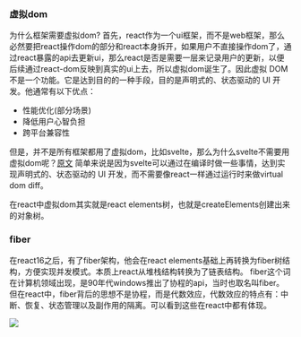 ### 虚拟dom

为什么框架需要虚拟dom?
首先，react作为一个ui框架，而不是web框架，那么必然要把react操作dom的部分和react本身拆开，如果用户不直接操作dom了，通过react暴露的api去更新ui，那么react是否是需要一层来记录用户的更新，以便后续通过react-dom反映到真实的ui上去，所以虚拟dom诞生了。因此虚拟 DOM 不是一个功能。它是达到目的的一种手段，目的是声明式的、状态驱动的 UI 开发。他通常有以下优点：

* 性能优化(部分场景)
* 降低用户心智负担
* 跨平台兼容性

但是，并不是所有框架都用了虚拟dom，比如svelte，那么为什么svelte不需要用虚拟dom呢？[原文](https://www.svelte.cn/blog/virtual-dom-is-pure-overhead)
简单来说是因为svelte可以通过在编译时做一些事情，达到实现声明式的、状态驱动的 UI 开发，而不需要像react一样通过运行时来做virtual dom diff。

在react中虚拟dom其实就是react elements树，也就是createElements创建出来的对象树。

### fiber

在react16之后，有了fiber架构，他会在react elements基础上再转换为fiber树结构，方便实现并发模式。本质上react从堆栈结构转换为了链表结构。
fiber这个词在计算机领域出现，是90年代windows推出了协程的api，当时也取名叫fiber。但在react中，fiber背后的思想不是协程，而是代数效应，代数效应的特点有：中断、恢复、状态管理以及副作用的隔离。可以看到这些在react中都有体现。

![](https://7km.top/static/code2dom.98309914.png)
